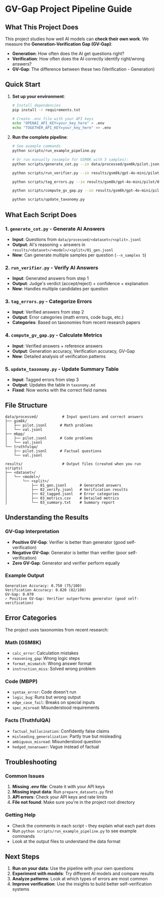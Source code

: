 # GV-Gap Project Pipeline Guide

## What This Project Does

This project studies how well AI models can **check their own work**. We measure the **Generation-Verification Gap (GV-Gap)**:

- **Generation**: How often does the AI get questions right?
- **Verification**: How often does the AI correctly identify right/wrong answers?
- **GV-Gap**: The difference between these two (Verification - Generation)

## Quick Start

1. **Set up your environment**:
   ```bash
   # Install dependencies
   pip install -r requirements.txt
   
   # Create .env file with your API keys
   echo "OPENAI_API_KEY=your_key_here" > .env
   echo "TOGETHER_API_KEY=your_key_here" >> .env
   ```

2. **Run the complete pipeline**:
   ```bash
   # See example commands
   python scripts/run_example_pipeline.py
   
   # Or run manually (example for GSM8K with 5 samples):
   python scripts/generate_cot.py --in data/processed/gsm8k/pilot.jsonl --out results/gsm8k/gpt-4o-mini/pilot/01_gen.jsonl --provider openai --model gpt-4o-mini --n_samples 5
   
   python scripts/run_verifier.py --in results/gsm8k/gpt-4o-mini/pilot/01_gen.jsonl --out results/gsm8k/gpt-4o-mini/pilot/02_verify.jsonl --ref data/processed/gsm8k/pilot.jsonl --provider openai --model gpt-4o-mini
   
   python scripts/tag_errors.py --in results/gsm8k/gpt-4o-mini/pilot/02_verify.jsonl --out results/gsm8k/gpt-4o-mini/pilot/02_tagged.jsonl
   
   python scripts/compute_gv_gap.py --in results/gsm8k/gpt-4o-mini/pilot/02_verify.jsonl --ref data/processed/gsm8k/pilot.jsonl --out results/gsm8k/gpt-4o-mini/pilot/03_metrics.csv --summary results/gsm8k/gpt-4o-mini/pilot/03_summary.txt
   
   python scripts/update_taxonomy.py
   ```

## What Each Script Does

### 1. `generate_cot.py` - Generate AI Answers
- **Input**: Questions from `data/processed/<dataset>/<split>.jsonl`
- **Output**: AI's reasoning + answers in `results/<dataset>/<model>/<split>/01_gen.jsonl`
- **New**: Can generate multiple samples per question (`--n_samples 5`)

### 2. `run_verifier.py` - Verify AI Answers  
- **Input**: Generated answers from step 1
- **Output**: Judge's verdict (accept/reject) + confidence + explanation
- **New**: Handles multiple candidates per question

### 3. `tag_errors.py` - Categorize Errors
- **Input**: Verified answers from step 2
- **Output**: Error categories (math errors, code bugs, etc.)
- **Categories**: Based on taxonomies from recent research papers

### 4. `compute_gv_gap.py` - Calculate Metrics
- **Input**: Verified answers + reference answers
- **Output**: Generation accuracy, Verification accuracy, GV-Gap
- **New**: Detailed analysis of verification patterns

### 5. `update_taxonomy.py` - Update Summary Table
- **Input**: Tagged errors from step 3
- **Output**: Updates the table in `taxonomy.md`
- **Fixed**: Now works with the correct field names

## File Structure

```
data/processed/           # Input questions and correct answers
├── gsm8k/
│   ├── pilot.jsonl      # Math problems
│   └── val.jsonl
├── mbpp/
│   ├── pilot.jsonl      # Code problems  
│   └── val.jsonl
└── truthfulqa/
    ├── pilot.jsonl      # Factual questions
    └── val.jsonl

results/                  # Output files (created when you run scripts)
├── <dataset>/
│   └── <model>/
│       └── <split>/
│           ├── 01_gen.jsonl      # Generated answers
│           ├── 02_verify.jsonl   # Verification results
│           ├── 02_tagged.jsonl   # Error categories
│           ├── 03_metrics.csv    # Detailed metrics
│           └── 03_summary.txt    # Summary report
```

## Understanding the Results

### GV-Gap Interpretation
- **Positive GV-Gap**: Verifier is better than generator (good self-verification)
- **Negative GV-Gap**: Generator is better than verifier (poor self-verification)  
- **Zero GV-Gap**: Generator and verifier perform equally

### Example Output
```
Generation Accuracy: 0.750 (75/100)
Verification Accuracy: 0.820 (82/100)  
GV-Gap: 0.070
✓ Positive GV-Gap: Verifier outperforms generator (good self-verification)
```

## Error Categories

The project uses taxonomies from recent research:

### Math (GSM8K)
- `calc_error`: Calculation mistakes
- `reasoning_gap`: Wrong logic steps
- `format_mismatch`: Wrong answer format
- `instruction_miss`: Solved wrong problem

### Code (MBPP)  
- `syntax_error`: Code doesn't run
- `logic_bug`: Runs but wrong output
- `edge_case_fail`: Breaks on special inputs
- `spec_misread`: Misunderstood requirements

### Facts (TruthfulQA)
- `factual_hallucination`: Confidently false claims
- `misleading_generalization`: Partly true but misleading
- `ambiguous_misread`: Misunderstood question
- `hedged_nonanswer`: Vague instead of factual

## Troubleshooting

### Common Issues
1. **Missing .env file**: Create it with your API keys
2. **Missing input data**: Run `prepare_datasets.py` first
3. **API errors**: Check your API keys and rate limits
4. **File not found**: Make sure you're in the project root directory

### Getting Help
- Check the comments in each script - they explain what each part does
- Run `python scripts/run_example_pipeline.py` to see example commands
- Look at the output files to understand the data format

## Next Steps

1. **Run on your data**: Use the pipeline with your own questions
2. **Experiment with models**: Try different AI models and compare results
3. **Analyze patterns**: Look at which types of errors are most common
4. **Improve verification**: Use the insights to build better self-verification systems
